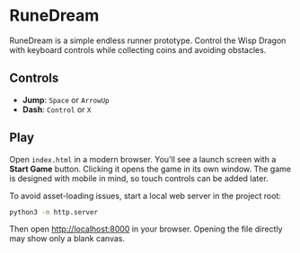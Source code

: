 # RuneDream

RuneDream is a simple endless runner prototype. Control the Wisp Dragon with keyboard controls while collecting coins and avoiding obstacles.

## Controls

- **Jump**: `Space` or `ArrowUp`
- **Dash**: `Control` or `X`

## Play

Open `index.html` in a modern browser. You'll see a launch screen with a **Start Game** button. Clicking it opens the game in its own window. The game is designed with mobile in mind, so touch controls can be added later.

To avoid asset-loading issues, start a local web server in the project root:

```bash
python3 -m http.server
```

Then open <http://localhost:8000> in your browser. Opening the file directly may show only a blank canvas.
